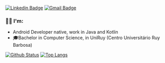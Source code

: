 [![Linkedin Badge](https://img.shields.io/badge/LinkedIn-0077B5?style=flat-square&logo=linkedin&logoColor=white&link=https://br.linkedin.com/in/igoor-santos)](https://br.linkedin.com/in/igoor-santos)
[![Gmail Badge](https://img.shields.io/badge/-Gmail-c14438?style=flat-square&logo=Gmail&logoColor=white&link=mailto:igorfrb15@gmail.com)](mailto:igorfrb15@gmail.com)

### 🙋‍♂️ I'm:
- Android Developer native, work in Java and Kotlin
- 🎓Bachelor in Computer Science, in UniRuy (Centro Universitário Ruy Barbosa)

[![Github Status](https://github-readme-stats.vercel.app/api?username=IgorSt&count_private=true&show_icons=true&title_color=fff&icon_color=79ff97&text_color=9f9f9f&bg_color=151515)](https://github.com/IgorSt/)
[![Top Langs](https://github-readme-stats.vercel.app/api/top-langs/?username=IgorSt&layout=compact&title_color=fff&icon_color=79ff97&text_color=9f9f9f&bg_color=151515)](https://github.com/IgorSt)
